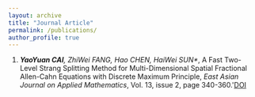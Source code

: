 ```yaml
---
layout: archive
title: "Journal Article"
permalink: /publications/
author_profile: true
---
```

1. _**YaoYuan CAI**, ZhiWei FANG, Hao CHEN, HaiWei SUN*_, A Fast Two-Level Strang Splitting Method for Multi-Dimensional Spatial Fractional Allen-Cahn Equations with Discrete Maximum Principle, _East Asian Journal on Applied Mathematics_, Vol. 13, issue 2, page 340-360.'[DOI](https://doi.org/10.4208/eajam.2022-248.161022)
